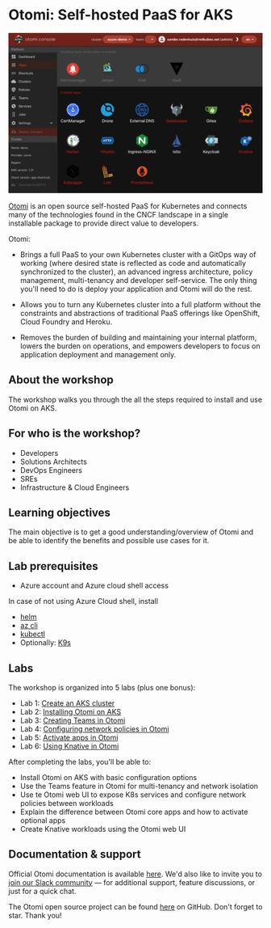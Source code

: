 # Otomi: Self-hosted PaaS for AKS

<img src="./otomi.png" alt="otomi-screenshot"/>

[Otomi](https://otomi.io/) is an open source self-hosted PaaS for Kubernetes and connects many of the technologies found in the CNCF landscape in a single installable package to provide direct value to developers.

Otomi:

- Brings a full PaaS to your own Kubernetes cluster with a GitOps way of working (where desired state is reflected as code and automatically synchronized to the cluster), an advanced ingress architecture, policy management, multi-tenancy and developer self-service. The only thing you'll need to do is deploy your application and Otomi will do the rest.

- Allows you to turn any Kubernetes cluster into a full platform without the constraints and abstractions of traditional PaaS offerings like OpenShift, Cloud Foundry and Heroku.

- Removes the burden of building and maintaining your internal platform, lowers the burden on operations, and empowers developers to focus on application deployment and management only.

## About the workshop

The workshop walks you through the all the steps required to install and use Otomi on AKS.

## For who is the workshop?

- Developers
- Solutions Architects
- DevOps Engineers
- SREs
- Infrastructure & Cloud Engineers

## Learning objectives

The main objective is to get a good understanding/overview of Otomi and be able to identify the benefits and possible use cases for it.

## Lab prerequisites

- Azure account and Azure cloud shell access

In case of not using Azure Cloud shell, install

- [helm](https://helm.sh/docs/intro/install/)
- [az cli](https://docs.microsoft.com/en-us/cli/azure/install-azure-cli)
- [kubectl](https://kubernetes.io/docs/tasks/tools/)
- Optionally: [K9s](https://kubernetes.io/docs/tasks/tools/)

## Labs

The workshop is organized into 5 labs (plus one bonus):

- Lab 1: [Create an AKS cluster](1_create_aks_cluster/README.md)
- Lab 2: [Installing Otomi on AKS](2_install_otomi/README.md)
- Lab 3: [Creating Teams in Otomi](3_create_team/README.md)
- Lab 4: [Configuring network policies in Otomi](4_netpols/README.md)
- Lab 5: [Activate apps in Otomi](5_activate_apps/README.md)
- Lab 6: [Using Knative in Otomi](6_knative/README.md)

After completing the labs, you'll be able to:

- Install Otomi on AKS with basic configuration options
- Use the Teams feature in Otomi for multi-tenancy and network isolation
- Use te Otomi web UI to expose K8s services and configure network policies between workloads
- Explain the difference between Otomi core apps and how to activate optional apps
- Create Knative workloads using the Otomi web UI

## Documentation & support

Official Otomi documentation is available [here](https://otomi.io). We'd also like to invite you to [join our Slack community](https://otomi.slack.com/join/shared_invite/zt-12h11e8aa-6po4NWhhpMXxT~nffDsYqA#/shared-invite/email) — for additional support, feature discussions, or just for a quick chat.

The Otomi open source project can be found [here](https://github.com/redkubes/otomi-core) on GitHub. Don't forget to star. Thank you!
